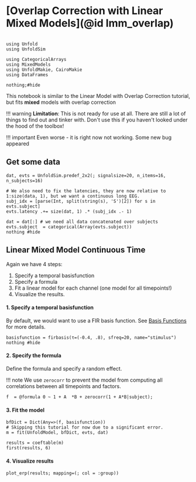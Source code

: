 # [Overlap Correction with Linear Mixed Models](@id lmm_overlap)

```@example Main

using Unfold
using UnfoldSim

using CategoricalArrays
using MixedModels
using UnfoldMakie, CairoMakie
using DataFrames

nothing;#hide
```


This notebook is similar to the Linear Model with Overlap Correction tutorial, but fits **mixed** models with overlap correction

!!! warning 
    **Limitation**: This is not ready for use at all. There are still a lot of things to find out and tinker with. Don't use this if you haven't looked under the hood of the toolbox!

!!! important
    Even worse - it is right now not working. Some new bug appeared

## Get some data

```@example Main
dat, evts = UnfoldSim.predef_2x2(; signalsize=20, n_items=16, n_subjects=16)

# We also need to fix the latencies, they are now relative to 1:size(data, 1), but we want a continuous long EEG.
subj_idx = [parse(Int, split(string(s), 'S')[2]) for s in evts.subject]
evts.latency .+= size(dat, 1) .* (subj_idx .- 1)

dat = dat[:] # we need all data concatenated over subjects
evts.subject  = categorical(Array(evts.subject))
nothing #hide
```

## Linear **Mixed** Model Continuous Time
Again we have 4 steps:
1. Specify a temporal basisfunction
2. Specify a formula
3. Fit a linear model for each channel (one model for all timepoints!)
4. Visualize the results.

#### 1. Specify a temporal basisfunction
By default, we would want to use a FIR basis function. See [Basis Functions](@ref) for more details.
```@example Main
basisfunction = firbasis(τ=(-0.4, .8), sfreq=20, name="stimulus")
nothing #hide
```

#### 2. Specify the formula
Define the formula and specify a random effect. 

!!! note
    We use `zerocorr` to prevent the model from computing all correlations between all timepoints and factors.

```@example Main
f  = @formula 0 ~ 1 + A  *B + zerocorr(1 + A*B|subject);
```


#### 3. Fit the model
```@example Main
bfDict = Dict(Any=>(f, basisfunction))
# Skipping this tutorial for now due to a significant error.
m = fit(UnfoldModel, bfDict, evts, dat) 

results = coeftable(m)
first(results, 6)
```

#### 4. Visualize results

```@example Main
plot_erp(results; mapping=(; col = :group))
```
